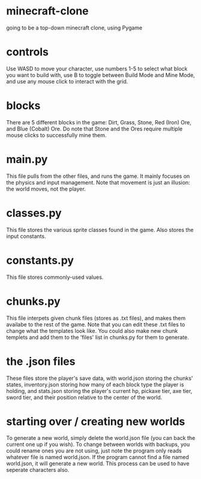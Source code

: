 # minecraft-clone
going to be a top-down minecraft clone, using Pygame

# controls
Use WASD to move your character, use numbers 1-5 to select what block you want to build with, use B to toggle between Build Mode and Mine Mode, and use any mouse click to interact with the grid.

# blocks
There are 5 different blocks in the game: Dirt, Grass, Stone, Red (Iron) Ore, and Blue (Cobalt) Ore. Do note that Stone and the Ores require multiple mouse clicks to successfully mine them.

# main.py
This file pulls from the other files, and runs the game. It mainly focuses on the physics and input
management. Note that movement is just an illusion: the world moves, not the player.

# classes.py
This file stores the various sprite classes found in the game. Also stores the input constants.

# constants.py
This file stores commonly-used values.

# chunks.py
This file interpets given chunk files (stores as .txt files), and makes them availabe to the
rest of the game. Note that you can edit these .txt files to change what the templates look like. You could also make new chunk templets and add them to the 'files' list in chunks.py for them to generate.

# the .json files
These files store the player's save data, with world.json storing the chunks' states, inventory.json
storing how many of each block type the player is holding, and stats.json storing the player's current
hp, pickaxe tier, axe tier, sword tier, and their position relative to the center of the world.

# starting over / creating new worlds
To generate a new world, simply delete the world.json file (you can back the current one up if you wish). To change between worlds with backups, you could rename ones you are not using, just note the program only reads whatever file is named world.json. If the program cannot find a file named world.json, it will generate a new world. This process can be used to have seperate characters also.